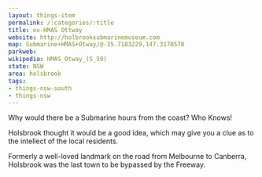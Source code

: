 ```yaml
---
layout: things-item
permalink: /:categories/:title
title: ex-HMAS Ottway
website: http://holbrooksubmarinemuseum.com
map: Submarine+HMAS+Otway/@-35.7183229,147.3170578
parkweb: 
wikipedia: HMAS_Otway_(S_59)
state: NSW
area: holsbrook
tags:
- things-nsw-south
- things-nsw
---
```


Why would there be a Submarine hours from the coast? Who Knows! 

Holsbrook thought it would be a good idea, which may give you a clue as to the intellect of the local residents.

Formerly a well-loved landmark on the road from Melbourne to Canberra, Holsbrook was the last town to be bypassed by the Freeway.
